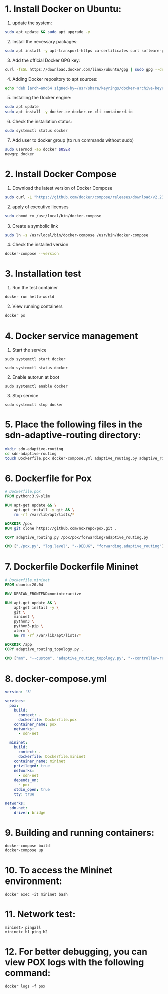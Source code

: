 # 1. Install Docker on Ubuntu:


1. update the system:
```bash
sudo apt update && sudo apt upgrade -y
```

2. Install the necessary packages:
```bash
sudo apt install -y apt-transport-https ca-certificates curl software-properties-common
```

3. Add the official Docker GPG key:
```bash
curl -fsSL https://download.docker.com/linux/ubuntu/gpg | sudo gpg --dearmor -o /usr/share/keyrings/docker-archive-keyring.gpg
```

4. Adding Docker repository to apt sources:
```bash
echo "deb [arch=amd64 signed-by=/usr/share/keyrings/docker-archive-keyring.gpg] https://download.docker.com/linux/ubuntu $(lsb_release -cs) stable" | sudo tee /etc/apt/sources.list.d/docker.list > /dev/null
```

5. Installing the Docker engine:
```bash
sudo apt update
sudo apt install -y docker-ce docker-ce-cli containerd.io
```

6. Check the installation status:
```bash
sudo systemctl status docker
```


7. Add user to docker group (to run commands without sudo)
```bash
sudo usermod -aG docker $USER
newgrp docker
```

# 2. Install Docker Compose 

1. Download the latest version of Docker Compose
```bash
sudo curl -L "https://github.com/docker/compose/releases/download/v2.23.0/docker-compose-$(uname -s)-$(uname -m)" -o /usr/local/bin/docker-compose
```

2. apply of executive licenses
```bash
sudo chmod +x /usr/local/bin/docker-compose
```

3. Create a symbolic link
```bash
sudo ln -s /usr/local/bin/docker-compose /usr/bin/docker-compose
```

4. Check the installed version
```bash
docker-compose --version
```

# 3. Installation test

1. Run the test container 
```bash
docker run hello-world
```

2. View running containers
```bash
docker ps
```

# 4. Docker service management

1. Start the service
```
sudo systemctl start docker
``` 
```
sudo systemctl status docker
```

2. Enable autorun at boot
```
sudo systemctl enable docker
```

3. Stop service
```
sudo systemctl stop docker
``` 



# 5. Place the following files in the sdn-adaptive-routing directory:
```bash
mkdir sdn-adaptive-routing
cd sdn-adaptive-routing
touch Dockerfile.pox docker-compose.yml adaptive_routing.py adaptive_routing_topology.py
```



# 6. Dockerfile for Pox
```dockerfile
# Dockerfile.pox
FROM python:3.9-slim

RUN apt-get update && \
    apt-get install -y git && \
    rm -rf /var/lib/apt/lists/*

WORKDIR /pox
RUN git clone https://github.com/noxrepo/pox.git .

COPY adaptive_routing.py /pox/pox/forwarding/adaptive_routing.py

CMD ["./pox.py", "log.level", "--DEBUG", "forwarding.adaptive_routing"]
```

# 7. Dockerfile Dockerfile Mininet
```dockerfile
# Dockerfile.mininet
FROM ubuntu:20.04

ENV DEBIAN_FRONTEND=noninteractive

RUN apt-get update && \
    apt-get install -y \
    git \
    mininet \
    python3 \
    python3-pip \
    xterm \
    && rm -rf /var/lib/apt/lists/*

WORKDIR /app
COPY adaptive_routing_topology.py .

CMD ["mn", "--custom", "adaptive_routing_topology.py", "--controller=remote,ip=pox,port=6633", "--topo=adaptive"]
```

# 8. docker-compose.yml
```yaml
version: '3'

services:
  pox:
    build:
      context: .
      dockerfile: Dockerfile.pox
    container_name: pox
    networks:
      - sdn-net

  mininet:
    build:
      context: .
      dockerfile: Dockerfile.mininet
    container_name: mininet
    privileged: true
    networks:
      - sdn-net
    depends_on:
      - pox
    stdin_open: true
    tty: true

networks:
  sdn-net:
    driver: bridge
```

# 9. Building and running containers:
```
docker-compose build
docker-compose up
```

# 10. To access the Mininet environment:
```
docker exec -it mininet bash
```

# 11. Network test:

```
mininet> pingall
mininet> h1 ping h2
```

# 12. For better debugging, you can view POX logs with the following command:
```
docker logs -f pox
```
